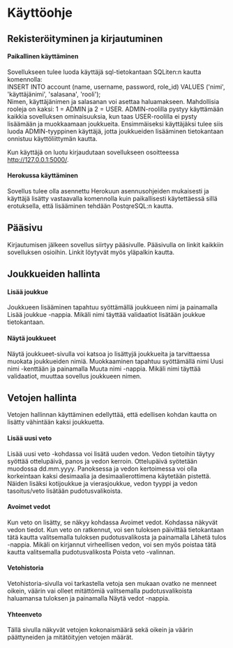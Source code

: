 # Käyttöohje

## Rekisteröityminen ja kirjautuminen

#### Paikallinen käyttäminen
Sovellukseen tulee luoda käyttäjä sql-tietokantaan SQLiten:n kautta komennolla:<br/>
INSERT INTO account (name, username, password, role_id) VALUES ('nimi', 'käyttäjänimi', 'salasana', 'rooli');<br/>
Nimen, käyttäjänimen ja salasanan voi asettaa haluamakseen. Mahdollisia rooleja on kaksi: 1 = ADMIN ja 2 = USER. ADMIN-roolilla pystyy käyttämään kaikkia sovelluksen ominaisuuksia, kun taas USER-roolilla ei pysty lisäämään ja muokkaamaan joukkueita. Ensimmäiseksi käyttäjäksi tulee siis luoda ADMIN-tyyppinen käyttäjä, jotta joukkueiden lisääminen tietokantaan onnistuu käyttöliittymän kautta. <br/>

Kun käyttäjä on luotu kirjaudutaan sovellukseen osoitteessa http://127.0.0.1:5000/.

#### Herokussa käyttäminen
Sovellus tulee olla asennettu Herokuun asennusohjeiden mukaisesti ja käyttäjä lisätty vastaavalla komennolla kuin paikallisesti käytettäessä sillä erotuksella, että lisääminen tehdään PostqreSQL:n kautta.


## Pääsivu
Kirjautumisen jälkeen sovellus siirtyy pääsivulle. Pääsivulla on linkit kaikkiin sovelluksen osioihin. Linkit löytyvät myös yläpalkin kautta.

## Joukkueiden hallinta
#### Lisää joukkue
Joukkueen lisääminen tapahtuu syöttämällä joukkueen nimi ja painamalla Lisää joukkue -nappia. Mikäli nimi täyttää validaatiot lisätään joukkue tietokantaan.
#### Näytä joukkueet
Näytä joukkueet-sivulla voi katsoa jo lisättyjä joukkueita ja tarvittaessa muokata joukkueiden nimiä. Muokkaaminen tapahtuu syöttämällä nimi Uusi nimi -kenttään ja painamalla Muuta nimi -nappia. Mikäli nimi täyttää validaatiot, muuttaa sovellus joukkueen nimen.

## Vetojen hallinta
Vetojen hallinnan käyttäminen edellyttää, että edellisen kohdan kautta on lisätty vähintään kaksi joukkuetta.
#### Lisää uusi veto
Lisää uusi veto -kohdassa voi lisätä uuden vedon. Vedon tietoihin täytyy syöttää ottelupäivä, panos ja vedon kerroin. Ottelupäivä syötetään muodossa dd.mm.yyyy. Panoksessa ja vedon kertoimessa voi olla korkeintaan kaksi desimaalia ja desimaalierottimena käytetään pistettä. Näiden lisäksi kotijoukkue ja vierasjoukkue, vedon tyyppi ja vedon tasoitus/veto lisätään pudotusvalikoista.
#### Avoimet vedot
Kun veto on lisätty, se näkyy kohdassa Avoimet vedot. Kohdassa näkyvät vedon tiedot. Kun veto on ratkennut, voi sen tuloksen päivittää tietokantaan tätä kautta valitsemalla tuloksen pudotusvalikosta ja painamalla Lähetä tulos -nappia. Mikäli on kirjannut virheellisen vedon, voi sen myös poistaa tätä kautta valitsemalla pudotusvalikosta Poista veto -valinnan.
#### Vetohistoria
Vetohistoria-sivulla voi tarkastella vetoja sen mukaan ovatko ne menneet oikein, väärin vai olleet mitättömiä valitsemalla pudotusvalikoista haluamansa tuloksen ja painamalla Näytä vedot -nappia.
#### Yhteenveto
Tällä sivulla näkyvät vetojen kokonaismäärä sekä oikein ja väärin päättyneiden ja mitätöityjen vetojen määrät.